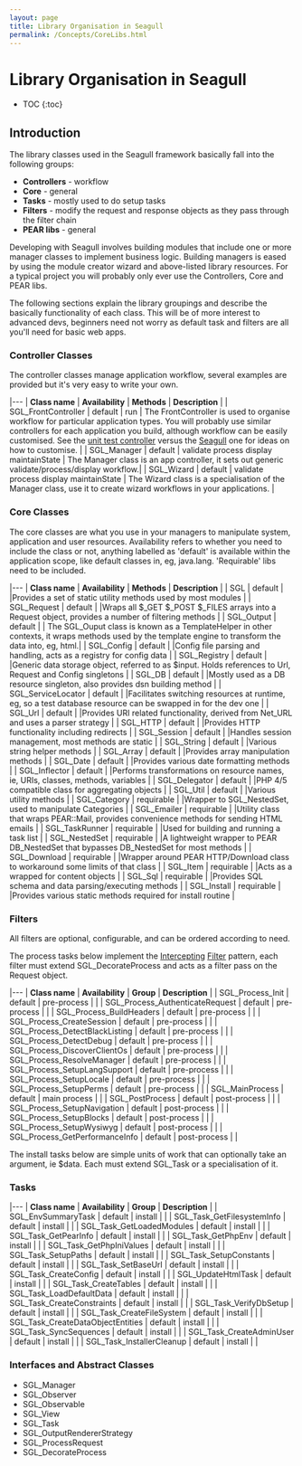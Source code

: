 ```yaml
---
layout: page
title: Library Organisation in Seagull
permalink: /Concepts/CoreLibs.html
---
```


<!-- Name: Concepts/CoreLibs -->
<!-- Version: 4 -->
<!-- Last-Modified: 2006/04/02 02:28:19 -->
<!-- Author: demian -->

# Library Organisation in Seagull
* TOC
{:toc}

## Introduction

The library classes used in the Seagull framework basically fall into the following groups:
  * **Controllers** - workflow
  * **Core** - general
  * **Tasks** - mostly used to do setup tasks
  * **Filters** - modify the request and response objects as they pass through the filter chain
  * **PEAR libs** - general

Developing with Seagull involves building modules that include one or more manager classes to implement business logic.  Building managers is eased by using the module creator wizard and above-listed library resources.  For a typical project you will probably only ever use the Controllers, Core and PEAR libs.

The following sections explain the library groupings and describe the basically functionality of each class.  This will be of more interest to advanced devs, beginners need not worry as default task and filters are all you'll need for basic web apps.

### Controller Classes
The controller classes manage application workflow, several examples are provided but it's very easy to write your own.

|---
| **Class name** | **Availability** | **Methods** | **Description** |
| SGL\_FrontController | default |  run | The FrontController is used to organise workflow for particular application types.  You will probably use similar controllers for each application you build, although workflow can be easily customised.  See the [unit test controller][1] versus the [Seagull][2] one for ideas on how to customise. |
| SGL\_Manager | default |  validate  process  display  maintainState | The Manager class is an app controller, it sets out generic validate/process/display workflow.|
| SGL\_Wizard | default |  validate  process  display  maintainState | The Wizard class is a specialisation of the Manager class, use it to create wizard workflows in your applications. |


### Core Classes
The core classes are what you use in your managers to manipulate system, application and user resources.  Availability refers to whether you need to include the class or not, anything labelled as 'default' is available within the application scope, like default classes in, eg, java.lang.  'Requirable' libs need to be included.

|---
| **Class name** | **Availability** | **Methods** | **Description** |
| SGL | default | |Provides a set of static utility methods used by most modules |
| SGL\_Request | default | |Wraps all $\_GET $\_POST $\_FILES arrays into a Request object, provides a number of filtering methods |
| SGL\_Output | default | | The SGL\_Ouput class is known as a TemplateHelper in other contexts, it wraps methods used by the template engine to transform the data into, eg, html.|
| SGL\_Config | default | |Config file parsing and handling, acts as a registry for config data |
| SGL\_Registry | default | |Generic data storage object, referred to as $input.  Holds references to Url, Request and Config singletons |
| SGL\_DB | default | |Mostly used as a DB resource singleton, also provides dsn building method |
| SGL\_ServiceLocator | default | |Facilitates switching resources at runtime, eg, so a test database resource can be swapped in for the dev one |
| SGL\_Url | default | |Provides URI related functionality, derived from Net\_URL and uses a  parser strategy |
| SGL\_HTTP | default | |Provides HTTP functionality including redirects |
| SGL\_Session | default | |Handles session management, most methods are static |
| SGL\_String | default | |Various string helper methods |
| SGL\_Array | default | |Provides array manipulation methods |
| SGL\_Date | default | |Provides various date formatting methods |
| SGL\_Inflector | default | |Performs transformations on resource names, ie, URIs, classes, methods, variables |
| SGL\_Delegator | default | |PHP 4/5 compatible class for aggregating objects |
| SGL\_Util | default | |Various utility methods |
| SGL\_Category | requirable | |Wrapper to SGL\_NestedSet, used to manipulate Categories |
| SGL\_Emailer | requirable | |Utility class that wraps PEAR::Mail, provides convenience methods for sending HTML emails  |
| SGL\_TaskRunner | requirable | |Used for building and running a task list |
| SGL\_NestedSet | requirable | |A lightweight wrapper to PEAR DB\_NestedSet that bypasses DB\_NestedSet for most methods |
| SGL\_Download | requirable | |Wrapper around PEAR HTTP/Download class to workaround some limits of that class |
| SGL\_Item | requirable | |Acts as a wrapped for content objects |
| SGL\_Sql | requirable | |Provides SQL schema and data parsing/executing methods |
| SGL\_Install | requirable | |Provides various static methods required for install routine |

### Filters
All filters are optional, configurable, and can be ordered according to need.

The process tasks below implement the [Intercepting][3] [Filter][4] pattern, each filter must extend SGL\_DecorateProcess and acts as a filter pass on the Request object.

|---
| **Class name** | **Availability** | **Group** | **Description** |
| SGL\_Process\_Init | default | pre-process | |
| SGL\_Process\_AuthenticateRequest | default | pre-process | |
| SGL\_Process\_BuildHeaders | default | pre-process | |
| SGL\_Process\_CreateSession | default | pre-process | |
| SGL\_Process\_DetectBlackListing | default | pre-process | |
| SGL\_Process\_DetectDebug | default | pre-process | |
| SGL\_Process\_DiscoverClientOs | default | pre-process | |
| SGL\_Process\_ResolveManager | default | pre-process | |
| SGL\_Process\_SetupLangSupport | default | pre-process | |
| SGL\_Process\_SetupLocale | default | pre-process | |
| SGL\_Process\_SetupPerms | default | pre-process | |
| SGL\_MainProcess | default | main process | |
| SGL\_PostProcess | default | post-process | |
| SGL\_Process\_SetupNavigation | default | post-process | |
| SGL\_Process\_SetupBlocks | default | post-process | |
| SGL\_Process\_SetupWysiwyg | default | post-process | |
| SGL\_Process\_GetPerformanceInfo | default | post-process | |


The install tasks below are simple units of work that can optionally take an argument, ie $data.  Each must extend SGL\_Task or a specialisation of it.

### Tasks

|---
| **Class name** | **Availability** | **Group** | **Description** |
| SGL\_EnvSummaryTask | default | install | |
| SGL\_Task\_GetFilesystemInfo | default | install | |
| SGL\_Task\_GetLoadedModules | default | install | |
| SGL\_Task\_GetPearInfo | default | install | |
| SGL\_Task\_GetPhpEnv | default | install | |
| SGL\_Task\_GetPhpIniValues | default | install | |
| SGL\_Task\_SetupPaths | default | install | |
| SGL\_Task\_SetupConstants | default | install | |
| SGL\_Task\_SetBaseUrl | default | install | |
| SGL\_Task\_CreateConfig | default | install | |
| SGL\_UpdateHtmlTask | default | install | |
| SGL\_Task\_CreateTables | default | install | |
| SGL\_Task\_LoadDefaultData | default | install | |
| SGL\_Task\_CreateConstraints | default | install | |
| SGL\_Task\_VerifyDbSetup | default | install | |
| SGL\_Task\_CreateFileSystem | default | install | |
| SGL\_Task\_CreateDataObjectEntities | default | install | |
| SGL\_Task\_SyncSequences | default | install | |
| SGL\_Task\_CreateAdminUser | default | install | |
| SGL\_Task\_InstallerCleanup | default | install | |

### Interfaces and Abstract Classes
  * SGL\_Manager
  * SGL\_Observer
  * SGL\_Observable
  * SGL\_View
  * SGL\_Task
  * SGL\_OutputRendererStrategy
  * SGL\_ProcessRequest
  * SGL\_DecorateProcess

[1]:	gitlilnk:/trunk/etc/sglBridge.php
[2]:	gitlink:/trunk/lib/SGL/FrontController.php
[3]:	http://msdn.microsoft.com/library/default.asp?url=/library/en-us/dnpatterns/html/DesInterceptingFilter.asp
[4]:	http://java.sun.com/blueprints/corej2eepatterns/Patterns/InterceptingFilter.html